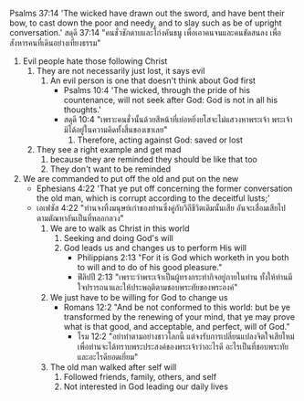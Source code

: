 Psalms 37:14 'The wicked have drawn out the sword, and have bent their bow, to cast down the poor and needy, and to slay such as be of upright conversation.'
สดุดี 37:14 "คนชั่วชักดาบและโก่งคันธนู เพื่อเอาคนจนและคนขัดสนลง เพื่อสังหารคนที่เดินอย่างเที่ยงธรรม"

1. Evil people hate those following Christ
	1. They are not necessarily just lost, it says evil
        1. An evil person is one that doesn't think about God first
            - Psalms 10:4 'The wicked, through the pride of his countenance, will not seek after God: God is not in all his thoughts.'
            - สดุดี 10:4 "เพราะคนชั่วนั้นด้วยสีหน้าที่เย่อหยิ่งยโสจะไม่แสวงหาพระเจ้า พระเจ้ามิได้อยู่ในความคิดทั้งสิ้นของเขาเลย"
                1. Therefore, acting against God: saved or lost
    1. They see a right example and get mad
        1. because they are reminded they should be like that too
        2. They don't want to be reminded
2. We are commanded to put off the old and put on the new
    - Ephesians 4:22 'That ye put off concerning the former conversation the old man, which is corrupt according to the deceitful lusts;'
    - เอเฟซัส 4:22 "ท่านจงทิ้งมนุษย์เก่าของท่านซึ่งคู่กับวิถีชีวิตเดิมนั้นเสีย อันจะเสื่อมเสียไปตามตัณหาอันเป็นที่หลอกลวง"
        1. We are to walk as Christ in this world
            1. Seeking and doing God's will
            2. God leads us and changes us to perform His will
                - Philippians 2:13 "For it is God which worketh in you both to will and to do of his good pleasure."
                - ฟีลิปปี 2:13 "เพราะว่าพระเจ้าเป็นผู้ทรงกระทำกิจอยู่ภายในท่าน ทั้งให้ท่านมีใจปรารถนาและให้ประพฤติตามชอบพระทัยของพระองค์"
        2. We just have to be willing for God to change us
            - Romans 12:2 "And be not conformed to this world: but be ye transformed by the renewing of your mind, that ye may prove what is that good, and acceptable, and perfect, will of God."
				- โรม 12:2 "อย่าทำตามอย่างชาวโลกนี้ แต่จงรับการเปลี่ยนแปลงจิตใจเสียใหม่ เพื่อท่านจะได้ทราบพระประสงค์ของพระเจ้าว่าอะไรดี อะไรเป็นที่ชอบพระทัย และอะไรดียอดเยี่ยม"
        3. The old man walked after self will
            1. Followed friends, family, others, and self
            2. Not interested in God leading our daily lives
